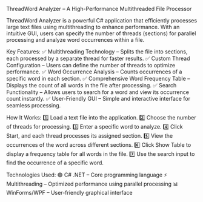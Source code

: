 ThreadWord Analyzer – A High-Performance Multithreaded File Processor

ThreadWord Analyzer is a powerful C# application that efficiently processes large text files using multithreading to enhance performance. With an intuitive GUI, users can specify the number of threads (sections) for parallel processing and analyze word occurrences within a file.

Key Features:
✅ Multithreading Technology – Splits the file into sections, each processed by a separate thread for faster results.
✅ Custom Thread Configuration – Users can define the number of threads to optimize performance.
✅ Word Occurrence Analysis – Counts occurrences of a specific word in each section.
✅ Comprehensive Word Frequency Table – Displays the count of all words in the file after processing.
✅ Search Functionality – Allows users to search for a word and view its occurrence count instantly.
✅ User-Friendly GUI – Simple and interactive interface for seamless processing.

How It Works:
1️⃣ Load a text file into the application.
2️⃣ Choose the number of threads for processing.
3️⃣ Enter a specific word to analyze.
4️⃣ Click Start, and each thread processes its assigned section.
5️⃣ View the occurrences of the word across different sections.
6️⃣ Click Show Table to display a frequency table for all words in the file.
7️⃣ Use the search input to find the occurrence of a specific word.

Technologies Used:
🟢 C# .NET – Core programming language
⚡ Multithreading – Optimized performance using parallel processing
📊 WinForms/WPF – User-friendly graphical interface
